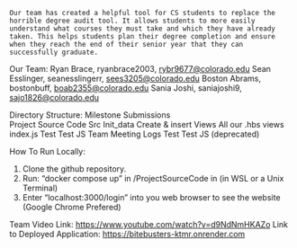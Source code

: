 	Our team has created a helpful tool for CS students to replace the horrible degree audit tool. It allows students to more easily understand what courses they must take and which they have already taken. This helps students plan their degree completion and ensure when they reach the end of their senior year that they can successfully graduate.

Our Team:
Ryan Brace, ryanbrace2003, rybr9677@colorado.edu
Sean Esslinger, seanesslingerr, sees3205@colorado.edu
Boston Abrams, bostonbuff, boab2355@colorado.edu
Sania Joshi, saniajoshi9, sajo1826@colorado.edu

Directory Structure:
Milestone Submissions	
Project Source Code
Src
	Init_data
			Create & insert
	Views
			All our .hbs views
		index.js
Test
Test JS
Team Meeting Logs
Test
	Test JS (deprecated)

How To Run Locally:

1. Clone the github repository.
2. Run: “docker compose up” in /ProjectSourceCode in (in WSL or a Unix Terminal)
3. Enter “localhost:3000/login” into you web browser to see the website (Google Chrome Prefered)


Team Video Link: https://www.youtube.com/watch?v=d9NdNmHKAZo
Link to Deployed Application: https://bitebusters-ktmr.onrender.com

